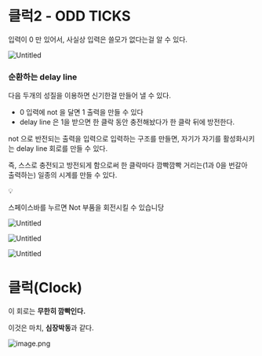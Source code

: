 # 클럭2 - ODD TICKS

입력이 0 만 있어서, 사실상 입력은 쓸모가 없다는걸 알 수 있다.

![Untitled](%E1%84%8F%E1%85%B3%E1%86%AF%E1%84%85%E1%85%A5%E1%86%A82%20-%20ODD%20TICKS%201bc80ae0869c819e8553f117ae25315a/Untitled.png)

### 순환하는 delay line

다음 두개의 성질을 이용하면 신기한걸 만들어 낼 수 있다.

- 0 입력에 not 을 달면 1 출력을 만들 수 있다
- delay line 은 1을 받으면 한 클락 동안 충전해놨다가 한 클락 뒤에 방전한다.

not 으로 반전되는 출력을 입력으로 입력하는 구조를 만들면, 자기가 자기를 활성화시키는 delay line 회로를 만들 수 있다.

즉, 스스로 충전되고 방전되게 함으로써 한 클락마다 깜빡깜빡 거리는(1과 0을 번갈아 출력하는) 일종의 시계를 만들 수 있다.

<aside>
💡

스페이스바를 누르면 Not 부품을 회전시킬 수 있습니당

</aside>

![Untitled](%E1%84%8F%E1%85%B3%E1%86%AF%E1%84%85%E1%85%A5%E1%86%A82%20-%20ODD%20TICKS%201bc80ae0869c819e8553f117ae25315a/Untitled%201.png)

![Untitled](%E1%84%8F%E1%85%B3%E1%86%AF%E1%84%85%E1%85%A5%E1%86%A82%20-%20ODD%20TICKS%201bc80ae0869c819e8553f117ae25315a/Untitled%202.png)

![Untitled](%E1%84%8F%E1%85%B3%E1%86%AF%E1%84%85%E1%85%A5%E1%86%A82%20-%20ODD%20TICKS%201bc80ae0869c819e8553f117ae25315a/Untitled%203.png)

# 클럭(Clock)

이 회로는 **무한히 깜빡인다.**

이것은 마치, **심장박동**과 같다.

![image.png](%E1%84%8F%E1%85%B3%E1%86%AF%E1%84%85%E1%85%A5%E1%86%A82%20-%20ODD%20TICKS%201bc80ae0869c819e8553f117ae25315a/image.png)